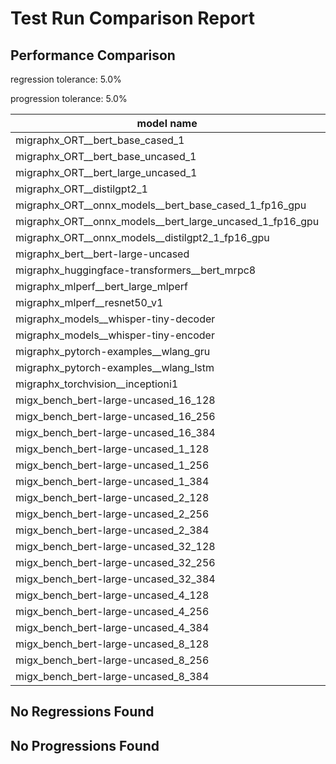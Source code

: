 # Test Run Comparison Report

## Performance Comparison

regression tolerance: 5.0%

progression tolerance: 5.0%

|model name|exit_status|analysis|old_time_ms|new_time_ms|change_ms|percent_change|
|---|---|---|---|---|---|---|
|migraphx_ORT__bert_base_cased_1|PASS|within tol|105.6455|107.9636|2.3181|2.19%|
|migraphx_ORT__bert_base_uncased_1|PASS|within tol|108.1247|103.9341|-4.1906|-3.88%|
|migraphx_ORT__bert_large_uncased_1|PASS|within tol|472.9195|469.7551|-3.1643|-0.67%|
|migraphx_ORT__distilgpt2_1|PASS|within tol|58.1616|58.6987|0.5371|0.92%|
|migraphx_ORT__onnx_models__bert_base_cased_1_fp16_gpu|Numerics|within tol|62.5289|62.5875|0.0586|0.09%|
|migraphx_ORT__onnx_models__bert_large_uncased_1_fp16_gpu|Numerics|within tol|267.1097|267.7337|0.6239|0.23%|
|migraphx_ORT__onnx_models__distilgpt2_1_fp16_gpu|Numerics|within tol|34.055|34.8181|0.7631|2.24%|
|migraphx_bert__bert-large-uncased|PASS|within tol|18.8658|18.8501|-0.0157|-0.08%|
|migraphx_huggingface-transformers__bert_mrpc8|PASS|regression|6.9571|7.4027|0.4456|6.4%|
|migraphx_mlperf__bert_large_mlperf|Numerics|within tol|26.5997|27.2782|0.6784|2.55%|
|migraphx_mlperf__resnet50_v1|Numerics|within tol|6.3778|6.3665|-0.0113|-0.18%|
|migraphx_models__whisper-tiny-decoder|PASS|within tol|42.2944|42.5057|0.2113|0.5%|
|migraphx_models__whisper-tiny-encoder|Numerics|within tol|142.6046|141.6657|-0.9389|-0.66%|
|migraphx_pytorch-examples__wlang_gru|PASS|within tol|17.7531|17.1567|-0.5964|-3.36%|
|migraphx_pytorch-examples__wlang_lstm|PASS|regression|7.2426|7.6247|0.3821|5.28%|
|migraphx_torchvision__inceptioni1|PASS|within tol|62.381|64.5512|2.1703|3.48%|
|migx_bench_bert-large-uncased_16_128|PASS|within tol|31.7788|31.8276|0.0488|0.15%|
|migx_bench_bert-large-uncased_16_256|PASS|within tol|53.4176|53.7511|0.3334|0.62%|
|migx_bench_bert-large-uncased_16_384|Numerics|within tol|70.0736|70.356|0.2824|0.4%|
|migx_bench_bert-large-uncased_1_128|PASS|within tol|12.1721|11.9318|-0.2403|-1.97%|
|migx_bench_bert-large-uncased_1_256|PASS|within tol|12.2548|12.5868|0.3321|2.71%|
|migx_bench_bert-large-uncased_1_384|PASS|within tol|19.0976|19.0514|-0.0462|-0.24%|
|migx_bench_bert-large-uncased_2_128|PASS|within tol|12.6604|12.6464|-0.014|-0.11%|
|migx_bench_bert-large-uncased_2_256|PASS|within tol|13.2622|13.2565|-0.0056|-0.04%|
|migx_bench_bert-large-uncased_2_384|PASS|within tol|20.8612|20.7842|-0.077|-0.37%|
|migx_bench_bert-large-uncased_32_128|PASS|within tol|65.7987|66.0406|0.2419|0.37%|
|migx_bench_bert-large-uncased_32_256|PASS|within tol|98.1013|99.4073|1.306|1.33%|
|migx_bench_bert-large-uncased_32_384|Numerics|within tol|138.8292|139.7802|0.9509|0.68%|
|migx_bench_bert-large-uncased_4_128|PASS|within tol|14.3035|14.2765|-0.0269|-0.19%|
|migx_bench_bert-large-uncased_4_256|PASS|within tol|16.4344|16.5458|0.1113|0.68%|
|migx_bench_bert-large-uncased_4_384|PASS|within tol|25.5827|25.6249|0.0422|0.17%|
|migx_bench_bert-large-uncased_8_128|PASS|within tol|18.957|18.9731|0.0161|0.09%|
|migx_bench_bert-large-uncased_8_256|PASS|within tol|26.55|26.4641|-0.0859|-0.32%|
|migx_bench_bert-large-uncased_8_384|PASS|within tol|39.2081|39.4846|0.2765|0.71%|

## No Regressions Found

## No Progressions Found

